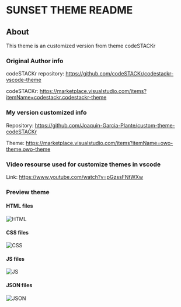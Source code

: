 # SUNSET THEME README

## About

This theme is an customized version from theme codeSTACKr

### Original Author info

codeSTACKr repository: <https://github.com/codeSTACKr/codestackr-vscode-theme>

codeSTACKr: <https://marketplace.visualstudio.com/items?itemName=codestackr.codestackr-theme>

### My version customized info

Repository: <https://github.com/Joaquin-Garcia-Plante/custom-theme-codeSTACKr>

Theme: <https://marketplace.visualstudio.com/items?itemName=owo-theme.owo-theme>

### Video resourse used for customize themes in vscode

Link: <https://www.youtube.com/watch?v=pGzssFNtWXw>

### Preview theme

#### HTML files

![HTML](https://i.ibb.co/GsnQC10/1.png)

#### CSS files

![CSS](https://i.ibb.co/XFTMrv0/2.png)

#### JS files

![JS](https://i.ibb.co/k9GbPQ7/4.png)

#### JSON files

![JSON](https://i.ibb.co/bWqSdYQ/3.png)
